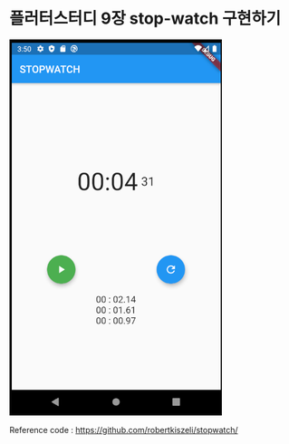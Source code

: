 # 플러터스터디 9장 stop-watch 구현하기 


![스크린샷](./capture.PNG)

Reference code : https://github.com/robertkiszeli/stopwatch/
